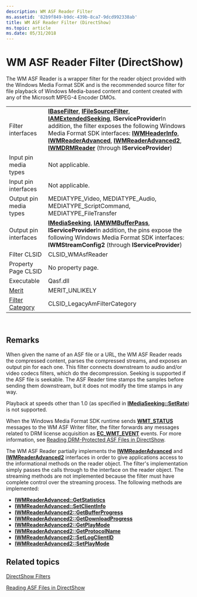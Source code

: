 ```yaml
---
description: WM ASF Reader Filter
ms.assetid: '82b9f849-b9dc-439b-8ca7-9dcd992338ab'
title: WM ASF Reader Filter (DirectShow)
ms.topic: article
ms.date: 05/31/2018
---
```


# WM ASF Reader Filter (DirectShow)

The WM ASF Reader is a wrapper filter for the reader object provided with the Windows Media Format SDK and is the recommended source filter for file playback of Windows Media-based content and content created with any of the Microsoft MPEG-4 Encoder DMOs.



|                                          |                                                                                                                                                                                                                                                                                                                                                                                                                                                                                           |
|------------------------------------------|-------------------------------------------------------------------------------------------------------------------------------------------------------------------------------------------------------------------------------------------------------------------------------------------------------------------------------------------------------------------------------------------------------------------------------------------------------------------------------------------|
| Filter interfaces                        | [**IBaseFilter**](/windows/desktop/api/Strmif/nn-strmif-ibasefilter), [**IFileSourceFilter**](/windows/desktop/api/Strmif/nn-strmif-ifilesourcefilter), [**IAMExtendedSeeking**](/previous-versions/windows/desktop/api/Qnetwork/nn-qnetwork-iamextendedseeking), **IServiceProvider**In addition, the filter exposes the following Windows Media Format SDK interfaces: [**IWMHeaderInfo**](/previous-versions/windows/desktop/api/wmsdkidl/nn-wmsdkidl-iwmheaderinfo), [**IWMReaderAdvanced**](/previous-versions/windows/desktop/api/wmsdkidl/nn-wmsdkidl-iwmreaderadvanced), [**IWMReaderAdvanced2**](/previous-versions/windows/desktop/api/wmsdkidl/nn-wmsdkidl-iwmreaderadvanced2), [**IWMDRMReader**](/previous-versions/windows/desktop/api/wmsdkidl/nn-wmsdkidl-iwmdrmreader) (through **IServiceProvider**)<br/> |
| Input pin media types                    | Not applicable.                                                                                                                                                                                                                                                                                                                                                                                                                                                                           |
| Input pin interfaces                     | Not applicable.                                                                                                                                                                                                                                                                                                                                                                                                                                                                           |
| Output pin media types                   | MEDIATYPE\_Video, MEDIATYPE\_Audio, MEDIATYPE\_ScriptCommand, MEDIATYPE\_FileTransfer                                                                                                                                                                                                                                                                                                                                                                                                     |
| Output pin interfaces                    | [**IMediaSeeking**](/windows/desktop/api/Strmif/nn-strmif-imediaseeking), [**IAMWMBufferPass**](/previous-versions/windows/desktop/api/Dshowasf/nn-dshowasf-iamwmbufferpass), **IServiceProvider**In addition, the pins expose the following Windows Media Format SDK interfaces: **IWMStreamConfig2** (through **IServiceProvider**)<br/>                                                                                                                                                                                                                                    |
| Filter CLSID                             | CLSID\_WMAsfReader                                                                                                                                                                                                                                                                                                                                                                                                                                                                        |
| Property Page CLSID                      | No property page.                                                                                                                                                                                                                                                                                                                                                                                                                                                                         |
| Executable                               | Qasf.dll                                                                                                                                                                                                                                                                                                                                                                                                                                                                                  |
| [Merit](merit.md)                       | MERIT\_UNLIKELY                                                                                                                                                                                                                                                                                                                                                                                                                                                                           |
| [Filter Category](filter-categories.md) | CLSID\_LegacyAmFilterCategory                                                                                                                                                                                                                                                                                                                                                                                                                                                             |



 

## Remarks

When given the name of an ASF file or a URL, the WM ASF Reader reads the compressed content, parses the compressed streams, and exposes an output pin for each one. This filter connects downstream to audio and/or video codecs filters, which do the decompression. Seeking is supported if the ASF file is seekable. The ASF Reader time stamps the samples before sending them downstream, but it does not modify the time stamps in any way.

Playback at speeds other than 1.0 (as specified in [**IMediaSeeking::SetRate**](/windows/desktop/api/Strmif/nf-strmif-imediaseeking-setrate)) is not supported.

When the Windows Media Format SDK runtime sends [**WMT\_STATUS**](/previous-versions/windows/desktop/api/wmsdkidl/ne-wmsdkidl-wmt_status) messages to the WM ASF Writer filter, the filter forwards any messages related to DRM license acquisition as [**EC\_WMT\_EVENT**](ec-wmt-event.md) events. For more information, see [Reading DRM-Protected ASF Files in DirectShow](reading-drm-protected-asf-files-in-directshow.md).

The WM ASF Reader partially implements the [**IWMReaderAdvanced**](/previous-versions/windows/desktop/api/wmsdkidl/nn-wmsdkidl-iwmreaderadvanced) and [**IWMReaderAdvanced2**](/previous-versions/windows/desktop/api/wmsdkidl/nn-wmsdkidl-iwmreaderadvanced2) interfaces in order to give applications access to the informational methods on the reader object. The filter's implementation simply passes the calls through to the interface on the reader object. The streaming methods are not implemented because the filter must have complete control over the streaming process. The following methods are implemented:

-   [**IWMReaderAdvanced::GetStatistics**](/previous-versions/windows/desktop/api/wmsdkidl/nf-wmsdkidl-iwmreaderadvanced-getstatistics)
-   [**IWMReaderAdvanced::SetClientInfo**](/previous-versions/windows/desktop/api/wmsdkidl/nf-wmsdkidl-iwmreaderadvanced-setclientinfo)
-   [**IWMReaderAdvanced2::GetBufferProgress**](/previous-versions/windows/desktop/api/wmsdkidl/nf-wmsdkidl-iwmreaderadvanced2-getbufferprogress)
-   [**IWMReaderAdvanced2::GetDownloadProgress**](/previous-versions/windows/desktop/api/wmsdkidl/nf-wmsdkidl-iwmreaderadvanced2-getdownloadprogress)
-   [**IWMReaderAdvanced2::GetPlayMode**](/previous-versions/windows/desktop/api/wmsdkidl/nf-wmsdkidl-iwmreaderadvanced2-getplaymode)
-   [**IWMReaderAdvanced2::GetProtocolName**](/previous-versions/windows/desktop/api/wmsdkidl/nf-wmsdkidl-iwmreaderadvanced2-getprotocolname)
-   [**IWMReaderAdvanced2::SetLogClientID**](/previous-versions/windows/desktop/api/wmsdkidl/nf-wmsdkidl-iwmreaderadvanced2-setlogclientid)
-   [**IWMReaderAdvanced2::SetPlayMode**](/previous-versions/windows/desktop/api/wmsdkidl/nf-wmsdkidl-iwmreaderadvanced2-setplaymode)

## Related topics

<dl> <dt>

[DirectShow Filters](directshow-filters.md)
</dt> <dt>

[Reading ASF Files in DirectShow](reading-asf-files-in-directshow.md)
</dt> </dl>

 

 
